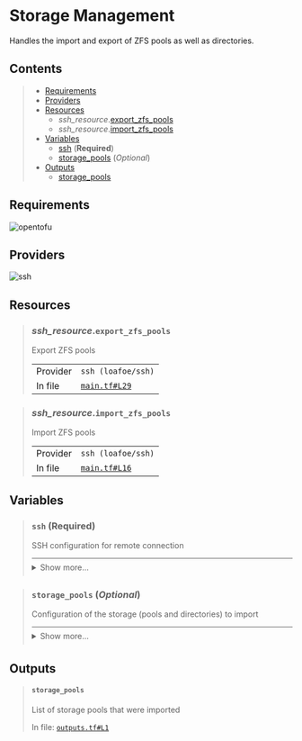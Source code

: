 # Storage Management

Handles the import and export of ZFS pools as well as directories.

## Contents

<blockquote><!-- contents:start -->

- [Requirements](#requirements)
- [Providers](#providers)
- [Resources](#resources)
  - _ssh_resource_.[export_zfs_pools](#ssh_resourceexport_zfs_pools)
  - _ssh_resource_.[import_zfs_pools](#ssh_resourceimport_zfs_pools)
- [Variables](#variables)
  - [ssh](#ssh-required) (**Required**)
  - [storage_pools](#storage_pools-optional) (*Optional*)
- [Outputs](#outputs)
  - [storage_pools](#storage_pools)
</blockquote><!-- contents:end -->

## Requirements
![opentofu](https://img.shields.io/badge/OpenTofu->=1.10.5-d3287d?logo=opentofu)

## Providers
  
![ssh](https://img.shields.io/badge/ssh--4fa4f9)

## Resources
  
<blockquote><!-- resource:"ssh_resource.export_zfs_pools":start -->

### _ssh_resource_.`export_zfs_pools`

Export ZFS pools
  <table>
    <tr>
      <td>Provider</td>
      <td><code>ssh (loafoe/ssh)</code></td>
    </tr>
    <tr>
      <td>In file</td>
      <td><a href="./main.tf#L29"><code>main.tf#L29</code></a></td>
    </tr>
  </table>
</blockquote><!-- resource:"ssh_resource.export_zfs_pools":end -->
<blockquote><!-- resource:"ssh_resource.import_zfs_pools":start -->

### _ssh_resource_.`import_zfs_pools`

Import ZFS pools
  <table>
    <tr>
      <td>Provider</td>
      <td><code>ssh (loafoe/ssh)</code></td>
    </tr>
    <tr>
      <td>In file</td>
      <td><a href="./main.tf#L16"><code>main.tf#L16</code></a></td>
    </tr>
  </table>
</blockquote><!-- resource:"ssh_resource.import_zfs_pools":end -->

## Variables
  
<blockquote><!-- variable:"ssh":start -->

### `ssh` (**Required**)

SSH configuration for remote connection

<details style="border-top-color: inherit; border-top-width: 0.1em; border-top-style: solid; padding-top: 0.5em; padding-bottom: 0.5em;">
  <summary>Show more...</summary>

  **Type**:
  ```hcl
  object({
    host    = string
    user    = string
    id_file = optional(string, "~/.ssh/id_rsa")
  })
  ```
  In file: <a href="./variables.tf#L1"><code>variables.tf#L1</code></a>

</details>
</blockquote><!-- variable:"ssh":end -->
<blockquote><!-- variable:"storage_pools":start -->

### `storage_pools` (*Optional*)

Configuration of the storage (pools and directories) to import

<details style="border-top-color: inherit; border-top-width: 0.1em; border-top-style: solid; padding-top: 0.5em; padding-bottom: 0.5em;">
  <summary>Show more...</summary>

  **Type**:
  ```hcl
  list(string)
  ```
  **Default**:
  ```json
  []
  ```
  In file: <a href="./variables.tf#L14"><code>variables.tf#L14</code></a>

</details>
</blockquote><!-- variable:"storage_pools":end -->

## Outputs
  
<blockquote><!-- output:"storage_pools":start -->

#### `storage_pools`

List of storage pools that were imported

In file: <a href="./outputs.tf#L1"><code>outputs.tf#L1</code></a>
</blockquote><!-- output:"storage_pools":end -->